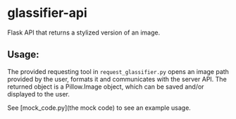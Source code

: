 # glassifier-api
 Flask API that returns a stylized version of an image.

## Usage:
The provided requesting tool in `request_glassifier.py` opens an image path provided by the user, formats it and communicates with the server API. The returned object is a Pillow.Image object, which can be saved and/or displayed to the user.

See [mock_code.py](the mock code) to see an example usage.
